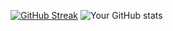 [![GitHub Streak](http://github-readme-streak-stats.herokuapp.com?user=codemedic213515&theme=dark&background=000000)](https://git.io/streak-stats)
![Your GitHub stats](https://github-readme-stats.vercel.app/api?username=codemedic213515&show_icons=true&theme=dark)
